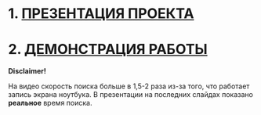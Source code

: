 # 1. [ПРЕЗЕНТАЦИЯ ПРОЕКТА](презентация.pdf)
# 2. [ДЕМОНСТРАЦИЯ РАБОТЫ](https://disk.yandex.ru/i/3ibk0J8tkHrnQQ)

**Disclaimer!**

На видео скорость поиска больше в 1,5-2 раза из-за того, что работает запись экрана ноутбука. В презентации на последних слайдах показано **реальное** время поиска. 
